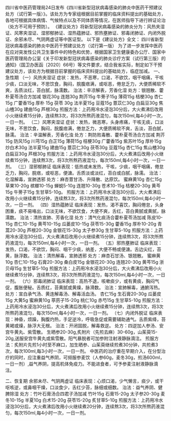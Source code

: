 四川省中医药管理局24日发布《四川省新型冠状病毒感染的肺炎中医药干预建议处方（试行第一版）》。该处方为专家组根据目前掌握的临床资料提出的基础处方，各地可根据具体病情、气候特点以及不同体质等情况，在医师指导下进行辨证论治（处方不可用于预防）。
《建议处方》将新型冠状病毒感染的肺炎分为：风热夹湿证、风寒夹湿证、湿邪郁肺证、湿热蕴肺证、邪热壅肺证、邪毒闭肺证、内闭外脱证、余邪未尽、气阴两虚证等中医证型。
以下是《建议处方》全文：
四川省新型冠状病毒感染的肺炎中医药干预建议处方（试行第一版）
为了进一步发挥中医药在应对突发性公共卫生事件中的特色和优势，根据国家卫生健康委办公厅、国家中医药管理局办公室《关于印发新型冠状病毒感染的肺炎诊疗方案（试行第三版）的通知》（国卫办医函〔2020〕66号）等文件要求，结合我省实际，制定如下干预建议处方，该处方为根据目前掌握的临床资料提出的基础处方，临症加减。
一、急性期
（一）风热夹湿证
症状：发热，不恶寒，口渴，不欲饮，咽干咽痛，干咳少痰，口淡无味，不思饮食，胸闷，脘腹痞满，或呕恶，倦怠乏力，大便质稀软不爽，舌质淡红，苔白腻，脉濡数。
治法：辛凉解表，芳香化湿
处方：银翘散、藿朴夏苓汤合方加减
银花30g  连翘30g  荆芥15g  牛蒡子15g  薄荷15g  桔梗30g  杏仁15g  广藿香15g  厚朴 15g  茯苓 30g  法半夏15g  豆蔻15g  薏苡仁30g  白扁豆30g  焦山楂30g  建曲15g  芦根30g
煎服方法：上药用冷水浸泡30分后，大火煮沸后改用小火继续煮15分钟，连续熬3次，将3次所熬药液混匀，每次150ml,每4小时一次，一日一剂。
（二）风寒夹湿证
症状：发热，微恶寒，头身疼痛，干咳无痰，口淡无味，不思饮食，胸闷，脘腹痞满，倦怠乏力，大便质稀软不爽，舌淡，苔白腻，脉濡。
治法：辛温解表，芳香化浊
处方：荆防败毒散、藿朴夏苓汤合方加减
荆芥15g  防风15g  川芎15g  白芷15g  薄荷15g  桔梗30g  广藿香15g  紫苏叶15g  厚朴15g  炒白术30g  法半夏15g  建曲15g  薏苡仁30g  茯苓30g  豆蔻15g  杏仁15g  焦山楂30g  白扁豆30g  芦根30g
煎服方法：上药用冷水浸泡30分后，大火煮沸后改用小火继续煮15分钟，连续熬3次，将3次所熬药液混匀，每次150ml,每4小时一次，一日一剂。
（三）湿邪郁肺证
临床表现：低热或未发热，干咳，少痰，咽干咽痛，倦怠乏力，胸闷，脘痞，或呕恶，便溏。舌质淡或淡红，苔白或白腻，脉濡。
治法：化湿解毒，宣肺透邪
处方：麻杏薏甘汤、升降散、达原饮。
蜜麻黄10g  杏仁15g  草果10-20g  槟榔10-15g  蝉蜕5-10g  连翘10-30g  苍术10-15g  桔梗20-30g  黄芩15g  牛蒡子15g  生甘草5-10g。
煎服方法：上药用冷水浸泡30分后，大火煮沸后改用小火继续煮15分钟，连续熬3次，将3次所熬药液混匀，每次150ml,每4小时一次，一日一剂。
（四）湿热蕴肺证
临床表现：发热，渴不喜饮，胸闷倦怠，头身困重，痰不易咯出，口淡无味，不欲饮食，大便不爽，舌红，苔白黄腻或黄腻，脉濡数。
治法：清热宣肺、芳香化湿
处方：清气化痰汤合藿朴夏苓汤加减
陈皮10-15g  杏仁10-15g  黄芩10-15g  瓜蒌皮10-15g  茯苓15-30g  藿香15g  厚朴10-20g  青蒿20-30g  芦根20-30g  金银花15-30g  太子参30g  生甘草5-10g
煎服方法：上药用冷水浸泡30分后，大火煮沸后改用小火继续煮15分钟，连续熬3次，将3次所熬药液混匀，每次150ml,每4小时一次，一日一剂。
（五）邪热壅肺证
临床表现：发热，口渴，不欲饮，胸闷、咽干少痰，纳差，大便不畅或便溏。舌边尖红，苔黄，脉浮数。
治法：清热解毒，宣肺透邪
处方：麻杏石甘汤、银翘散。
蜜麻黄10g  杏仁10-15g  石膏20-30g  桑白皮15g  金银花20-30g  连翘20-30g  黄芩15g  浙贝母15g  生甘草5-10g
煎服方法：上药用冷水浸泡30分后，大火煮沸后改用小火继续煮15分钟，连续熬3次，将3次所熬药液混匀，每次150ml,每4小时一次，一日一剂。
（六）邪毒闭肺证
临床表现：高热不退，咳嗽痰少，或有黄痰，胸闷气促，腹胀便秘。舌质红，苔黄腻或黄燥，脉滑数。
治法：宣肺解毒，通腑泻热。
处方：宣白承气汤、黄连解毒汤、解毒活血汤。
杏仁15g  生石膏20-30g  瓜蒌皮15g  大黄5g  蜜麻黄10g  葶苈子15-20g  桃仁10g  赤芍15g  生甘草5-10g
煎服方法：上药用冷水浸泡30分后，大火煮沸后改用小火继续煮15分钟，连续熬3次，将3次所熬药液混匀，每次150ml,每4小时一次，一日一剂。
（七）内闭外脱证
临床表现：神昏，烦躁，胸腹灼热，手足逆冷，呼吸急促或需要辅助通气。舌质紫绛，苔黄褐或燥，脉浮大无根。
治法：开闭固脱，解毒救逆。
处方：四逆加人参汤、安宫牛黄丸、紫雪散。
生晒参20-30g,炙附片（先煎去麻）30-60g，山茱萸15-20g,送服安宫牛黄丸或紫雪散。阳气暴脱者可加参附注射液静脉滴注。
煎服方法：炙附片先煎1小时至不麻口，加生晒参、山茱萸继续煎煮30分钟，共煎煮3次，每次100ml,每3小时一次，一日一剂。
中医药的治疗重在早期介入，在分型治疗的同时，应注重益气养阴，可频服参麦饮（人参60g，麦冬30g，煎汤600ml，一日一剂）,益气养阴，提高机体免疫力。不能进食者，可予参麦注射液静脉滴注。

二、恢复期
余邪未尽、气阴两虚证
临床表现：心烦口渴，少气懒言，痰少，或干呕咳逆，或鼻咽干燥，口淡食少，舌红少苔，脉细或细数。
治法：益气养阴、健脾除湿
处方：竹叶石膏汤合四君子汤加减
竹叶15g  石膏15-20g  太子参20-30g  麦冬10-15g  半夏10g  白术15-20g  茯苓15-20g  炙甘草5-10g
煎服方法：上药用冷水浸泡30分后，大火煮沸后改用小火继续煮20分钟，连续熬3次，将3次所熬药液混匀，每次150ml,每4小时一次，一日一剂。